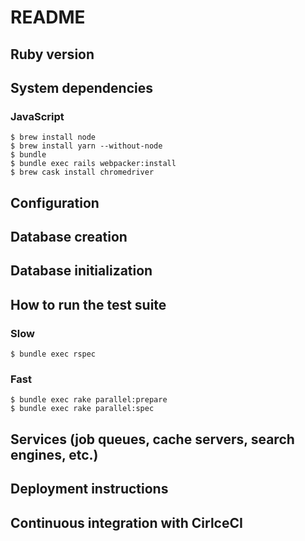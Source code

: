# README

## Ruby version

## System dependencies

### JavaScript

    $ brew install node
    $ brew install yarn --without-node
    $ bundle
    $ bundle exec rails webpacker:install
    $ brew cask install chromedriver

## Configuration

## Database creation

## Database initialization

## How to run the test suite

### Slow

    $ bundle exec rspec

### Fast

    $ bundle exec rake parallel:prepare
    $ bundle exec rake parallel:spec

## Services (job queues, cache servers, search engines, etc.)

## Deployment instructions

## Continuous integration with CirlceCI
